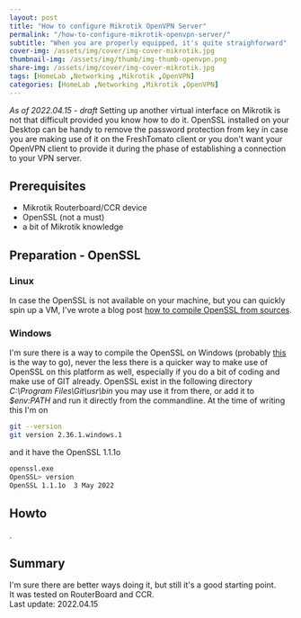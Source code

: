```yaml
---
layout: post
title: "How to configure Mikrotik OpenVPN Server"
permalink: "/how-to-configure-mikrotik-openvpn-server/"
subtitle: "When you are properly equipped, it's quite straighforward"
cover-img: /assets/img/cover/img-cover-mikrotik.jpg
thumbnail-img: /assets/img/thumb/img-thumb-openvpn.png
share-img: /assets/img/cover/img-cover-mikrotik.jpg
tags: [HomeLab ,Networking ,Mikrotik ,OpenVPN]
categories: [HomeLab ,Networking ,Mikrotik ,OpenVPN]
---
```

*As of 2022.04.15 - draft*
Setting up another virtual interface on Mikrotik is not that difficult provided you know how to do it. OpenSSL installed on your Desktop can be handy to remove the password protection from key in case you are making use of it on the FreshTomato client or you don't want your OpenVPN client to provide it during the phase of establishing a connection to your VPN server.

## Prerequisites
+ Mikrotik Routerboard/CCR device
+ OpenSSL (not a must)
+ a bit of Mikrotik knowledge

## Preparation - OpenSSL
### Linux
In case the OpenSSL is not available on your machine, but you can quickly spin up a VM, I've wrote a blog post [how to compile OpenSSL from sources](https://makeitcloudy.pl/how-to-compile-openssl-from-sources/).
### Windows
I'm sure there is a way to compile the OpenSSL on Windows (probably [this](https://github.com/openssl/openssl/blob/master/NOTES-WINDOWS.md) is the way to go), never the less there is a quicker way to make use of OpenSSL on this platform as well, especially if you do a bit of coding and make use of GIT already. OpenSSL exist in the following directory *C:\Program Files\Git\usr\bin* you may use it from there, or add it to *$env:PATH* and run it directly from the commandline. At the time of writing this I'm on

```bash
git --version
git version 2.36.1.windows.1
```
and it have the OpenSSL 1.1.1o
```bash
openssl.exe
OpenSSL> version
OpenSSL 1.1.1o  3 May 2022
```
## Howto
.
## Summary
I'm sure there are better ways doing it, but still it's a good starting point.<br>
It was tested on RouterBoard and CCR.<br>
Last update: 2022.04.15